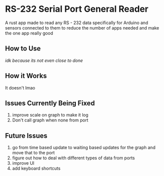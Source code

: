# RS-232 Serial Port General Reader

A rust app made to read any RS - 232 data specifically for Arduino and sensors connected to them to reduce the number of apps needed and make the one app really good

## How to Use

*idk because its not even close to done*

## How it Works

It doesn't lmao

## Issues Currently Being Fixed
1. improve scale on graph to make it log
1. Don't call graph when none from port

## Future Issues

1. go from time based update to waiting based updates for the graph and move that to the port
1. figure out how to deal with different types of data from ports
1. improve UI
1. add keyboard shortcuts
